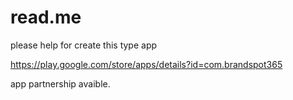 # read.me
please help for create this type app

https://play.google.com/store/apps/details?id=com.brandspot365

app partnership avaible.
